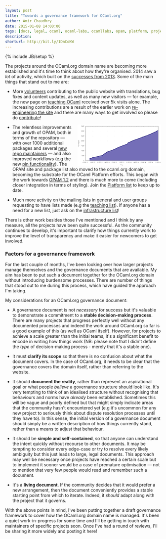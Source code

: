 ```yaml
---
layout: post
title: "Towards a governance framework for OCaml.org"
author: Amir Chaudhry
date: 2015-01-08 14:00:00
tags: [docs, legal, ocaml, ocaml-labs, ocamllabs, opam, platform, project]
description:
shorturl: http://bit.ly/1DnCoKW
---
```

{% include JB/setup %}

The projects around the OCaml.org domain name are becoming more established
and it's time to think about how they're organised. 2014 saw a *lot* of
activity, which built on the [successes from 2013][2013-review].
Some of the main things that stand out to me are:

- More [volunteers][contributors] contributing to the public website with
translations, bug fixes and content updates, as well as many new visitors —
for example, the new page on [teaching OCaml][teach-ocaml] received over 5k
visits alone. The increasing contributions are a result of the earlier work on
[re-engineering the site][new-ocamlorg] and there are many ways to get involved
so please do [contribute][]!

[2013-review]: http://www.cl.cam.ac.uk/projects/ocamllabs/news/index.html#OnlineatOCamlorg
[contributors]: http://ocaml.org/contributors.html
[teach-ocaml]: http://ocaml.org/learn/teaching-ocaml.html
[new-ocamlorg]: http://amirchaudhry.com/announcing-new-ocamlorg/
[contribute]: https://github.com/ocaml/ocaml.org/labels/contribute%21

<a href="http://opam.ocaml.org/"><img style="float: right; margin-left: 10px" src="/images/web/opampkg-2015-01-08.png"></a>

- The relentless improvements and growth of OPAM, both in terms of the
repository — with over 1000 additional packages and several
[new repo maintainers][repo-maint] — and also improved workflows (e.g the new
[pin functionality][opam-pin]). 
The OPAM site and package list also moved to the ocaml.org domain, becoming
the substrate for the OCaml Platform efforts. This began with the work towards
[OPAM 1.2][opam-beta] and there is much more to come (including closer
integration in terms of styling). Join the [Platform list][platform-list] to
keep up to date.

[repo-maint]: http://lists.ocaml.org/pipermail/opam-devel/2014-October/000781.html
[opam-pin]: http://opam.ocaml.org/blog/opam-1-2-pin/
[opam-beta]: http://opam.ocaml.org/blog/opam-1-2-0-beta4/
[platform-list]: http://lists.ocaml.org/listinfo/platform

- Much more activity on the [mailing lists][lists] in general and user groups
requesting to have lists made (e.g the [teaching list][teach-list]). If anyone
has a need for a new list, just ask on the
[infrastructure list][infra-mail]!

[lists]: http://lists.ocaml.org
[teach-list]: http://lists.ocaml.org/listinfo/teaching
[infra-mail]: http://lists.ocaml.org/listinfo/infrastructure

There is other work besides those I've mentioned and I think by any measure,
all the projects have been quite successful. As the community continues to
develop, it's important to clarify how things currently work to improve the
level of transparency and make it easier for newcomers to get involved.

### Factors for a governance framework

For the last couple of months, I've been looking over how larger projects
manage themselves and the governance documents that are available. My aim has
been to put such a document together for the OCaml.org domain without
introducing burdensome processes.  There are number of things that stood out
to me during this process, which have guided the approach I'm taking.

My considerations for an OCaml.org governance document:

- A governance document is not *necessary* for success but it's valuable to
demonstrate a commitment to a **stable decision-making process**.  There are
many projects that progress perfectly well without any documented processes
and indeed the work around OCaml.org so far is a good example of this (as well
as OCaml itself).  However, for projects to achieve a scale greater than the
initial teams, it's a significant benefit to encode in writing how things work
(NB: please note that I didn't define the *type* of decision-making process -
merely that it's a stable one).

- It must **clarify its scope** so that there is no confusion about what the
document covers. In the case of OCaml.org, it needs to be clear that the
governance covers the domain itself, rather than referring to the website. 

- It should **document the reality**, rather than represent an aspirational
goal or what people *believe* a governance structure should look like.  It's
very tempting to think of an idealised structure without recognising that
behaviours and norms have *already* been established. Sometimes this will be
vague and poorly defined but that might simply indicate areas that the
community hasn't encountered yet (e.g it's uncommon for any new project to
seriously think about dispute resolution processes until they have to).  In
this sense, the initial version of a governance document should simply be a
written description of how things currently stand, rather than a means to
adjust that behaviour.  

- It should be **simple and self-contained**, so that anyone can understand
the intent quickly without recourse to other documents.  It may be tempting to
consider every edge-case or try to resolve every likely ambiguity but this
just leads to large, legal documents.  This approach may well be necessary
once projects have reached a certain scale but to implement it sooner would be
a case of premature optimisation — not to mention that very few people would 
read and remember such a document.

- It's a **living document**. If the community decides that it would prefer a
new arrangement, then the document conveniently provides a stable starting
point from which to iterate. Indeed, it *should* adapt along with the project
that it governs. 

With the above points in mind, I've been putting together a draft governance
framework to cover how the OCaml.org domain name is managed.  It's been a
quiet work-in-progress for some time and I'll be getting in touch with
maintainers of specific projects soon.  Once I've had a round of reviews, I'll
be sharing it more widely and posting it here!

<!-- [![FIGURE 06.1 Governance versus anarchy on Flickr](http://amirchaudhry.com/images/web/governance-alpha.png)](https://www.flickr.com/photos/jurgenappelo/5201270923/) -->
